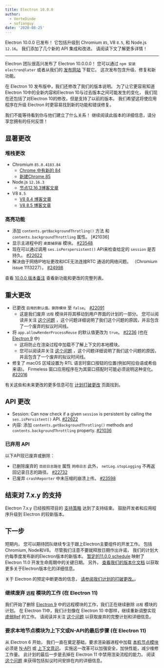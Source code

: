 ```yaml
---
title: Electron 10.0.0
author:
  - VerteDinde
  - sofianguy
date: '2020-08-25'
---
```


Electron 10.0.0 已发布！ 它包括升级到 Chromium `85`, V8 `8.5`, 和 Node.js `12.16`。 我们添加了几个新的 API 集成和改进。 请阅读下文了解更多详情！

---

Electron 团队很高兴发布了 Electron 10.0.0.0！ 您可以通过 `npm 安装electron@later` 或者从我们的 [发布网站](https://electronjs.org/releases/stable) 下载它。 这次发布包含升级、修复和新功能。

在 Electron 10 发布版中，我们还修改了我们的版本说明。 为了让它更容易知道Electron 10中的全新内容和Electron 10与过去版本之间可能发生的变化， 我们现在还包括了对Electron 10的修改，但是支持了以前的版本。 我们希望这将使应用程序在升级 Electron 时更容易找到新的功能和错误修复。

我们不能等待看到你与他们建立了什么关系！ 继续阅读此版本的详细信息，请分享您拥有的任何反馈！

## 显著更改

### 堆栈更改

* Chromium `85.0.4183.84`
    * [Chrome 中有新的 84](https://developers.google.com/web/updates/2020/07/nic84)
    * [新建Chrome 85](https://chromereleases.googleblog.com/2020/08/stable-channel-update-for-desktop_25.html)
* Node.js `12.16.3`
    * [节点12.16.3博客文章](https://nodejs.org/en/blog/release/v12.16.3/)
* V8 `8.5`
    * [V8 8.4 博客文章](https://v8.dev/blog/v8-release-84)
    * [V8 8.5 博客文章](https://v8.dev/blog/v8-release-85)

### 高亮功能

* 添加 `contents.getBackgroundThrotling()` 方法 和 `contents.backgroundThrottling` 属性。 [#21036]
* 显示主进程中的 `桌面捕获器` 模块。 [#23548](https://github.com/electron/electron/pull/23548)
* 现在可以通过调用 `ses.isPerspersistent()` API来检查给定的 `session` 是否持久。 [#22622](https://github.com/electron/electron/pull/22622)
* 解决由于网络IP地址更改和ICE无法连接RTC 通话的网络问题。 （Chromium issue 1113227）。 [#24998](https://github.com/electron/electron/pull/24998)

查看 [10.0.0 版本备注](https://github.com/electron/electron/releases/tag/v10.0.0) 查看新功能和更改的完整列表。

## 重大更改

* 已更改 `启用的默认值。删除模块` 至 `false`。 [#22091](https://github.com/electron/electron/pull/22091)
    * 这是我们废弃 `远程` 模块并将其移动到用户界面的计划的一部分。 您可以阅读并关注 [这个问题](https://github.com/electron/electron/issues/21408) ，这个问题详细说明了我们这个问题的原因，并且包含了一个废弃的拟议时间线。
* 将 `app.allowRenderProcessReuse` 的默认值更改为 `true`。 [#2236](https://github.com/electron/electron/pull/22336) (也在 [Electron 9](https://github.com/electron/electron/pull/22401) 中)
   * 这将防止在渲染过程中加载不了解上下文的本地模块。
   * 您可以阅读并关注 [这个问题](https://github.com/electron/electron/issues/18397) ，这个问题详细说明了我们这个问题的原因，并且包含了一个废弃的拟议时间线。
* 修复了 macOS 区域设置为 RTL 语言时窗口按钮的位置(例如阿拉伯语或希伯来语)。 Firmeless 窗口应用程序在为其窗口搭配时可能必须说明这种变化。 [#22016](https://github.com/electron/electron/pull/22016)

有关这些和未来更改的更多信息可在 [计划打破更改](https://github.com/electron/electron/blob/master/docs/breaking-changes.md) 页面找到。

## API 更改

* Session: Can now check if a given `session` is persistent by calling the `ses.isPersistent()` API. [#22622](https://github.com/electron/electron/pull/22622)
* 内容: 添加 `contents.getBackgroundThrotling()` methods and `contents.backgroundThrottling` property. [#21036](https://github.com/electron/electron/pull/21036)

### 已弃用 API

以下API现已废弃或删除：

* 已删除废弃的 `目前日志路径` 属性 `网络日志` 此外， `netLog.stopLogging` 不再返回记录日志的路径。 [#22732](https://github.com/electron/electron/pull/22732)
* 已废弃 `crashReporter` 中未压缩的崩溃上传。 [#23598](https://github.com/electron/electron/pull/23598)

## 结束对 7.x.y 的支持

Electron 7.x.y 已经按照项目的 [支持策略](https://electronjs.org/docs/tutorial/support#supported-versions) 达到了支持结束。 鼓励开发者和应用程序升级到 Electron 的较新版本。

## 下一步

短期内， 您可以期待团队继续专注于跟上Electron主要组件的开发工作。 包括Chromium, Node和V8。 尽管我们注意不要就释放日期作出许诺， 我们的计划大约每季度发布新的Electron版本的新版本。 [暂定的11.0.0 schedule](https://electronjs.org/docs/tutorial/electron-timelines) 映射了Electron 11.0 开发生命周期中的关键日期。 另外， [查看我们的版本化文档](https://electronjs.org/docs/tutorial/electron-versioning) 以获取更多关于Electron版本化的详细信息。

关于 Electron 的预定中断更改的信息， [请参阅我们计划的打破更改。](https://github.com/electron/electron/blob/master/docs/breaking-changes.md)。

### 继续废弃 `远程` 模块的工作 (在 Electron 11)
我们开始了删除 [Electron 9](https://www.electronjs.org/blog/electron-9-0) 中的远程模块的工作，我们正在继续删除 `远程` 模块的计划。 在 Electron 11中，我们计划像在 Electron 10 中那样，继续重新调整实现 [虚弱Ref](https://v8.dev/features/weak-references) 的工作。 请阅读并关注 [这个问题](https://github.com/electron/electron/issues/21408) 以获取废弃的完整计划和详细信息。

### 要求本地节点模块为上下文或N-API的最后步骤 (在 Electron 11)
从 Electron 6 开始， 我们一直在奠定基础，要求渲染器进程中加载 [本机节点模块](https://nodejs.org/api/addons.html) 必须是 [N-API](https://nodejs.org/api/n-api.html) 或 [上下文意识](https://nodejs.org/api/addons.html#addons_context_aware_addons)。 实施这一改革可以加强安全，加快性能，减少维修工作量。 此计划的最后一步是去掉在 Electron 11 中禁用渲染流程的能力。 阅读 [这个问题](https://github.com/electron/electron/issues/18397) 来获得包括拟议时间安排在内的详细信息。
